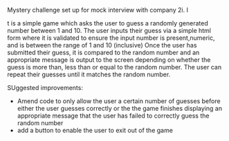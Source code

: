 Mystery challenge set up for mock interview with company 2i. I

t is a simple game which asks the user to guess a randomly generated number between 1 and 10. The user inputs their guess via a simple html form where it is validated to ensure the input number is present,numeric, and is between the range of 1 and 10 (inclusive)
Once the user has submitted their guess, it is compared to the random number and an appropriate message is output to the screen depending on whether the guess is more than, less than or equal to the random number.
The user can repeat their guesses until it matches the random number.

SUggested improvements: 
- Amend code to only allow the user a certain number of guesses before either the user guesses correctly or the the game finishes displaying an appropriate message that the user has failed to correctly guess the random number
- add a button to enable the user to exit out of the game

